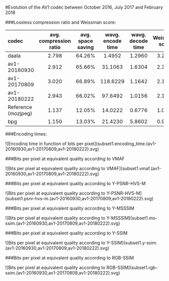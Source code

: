 #Evolution of the AV1 codec between October 2016, July 2017 and February 2018



###Lossless compression ratio and Weissman score:

|   codec   |avg. compression ratio|avg. space saving|wavg. encode time|wavg. decode time|Weissman score|
|:----------|:--------------------:|:---------------:|:---------------:|:---------------:|:------------:|
|daala               |  2.798|          64.26%|          1.4952|          1.2960|        3.2145|
|av1-20160930        |  2.912|          65.66%|         31.1063|          1.6304|        2.3640|
|av1-20170809        |  3.020|          66.89%|        118.6229|          1.1642|        2.1707|
|av1-20180222        |  2.943|          66.02%|         97.6492|          1.0156|        2.1509|
|Reference (mozjpeg) |  1.137|          12.05%|         14.0222|          0.6776|        1.0000|
|bpg                 |  1.150|          13.03%|         21.4230|          5.8602|        0.9682|

###Encoding times:


![Encodinq time in function of bits per pixel](subset1.encoding_time.(av1-20160930,av1-20170809,av1-20180222\).svg)


###Bits per pixel at equivalent quality according to VMAF

![Bits per pixel at equivalent quality according to VMAF](subset1.vmaf.(av1-20160930,av1-20170809,av1-20180222\).svg)

###Bits per pixel at equivalent quality according to Y-PSNR-HVS-M

![Bits per pixel at equivalent quality according to Y-PSNR-HVS-M](subset1.psnr-hvs-m.(av1-20160930,av1-20170809,av1-20180222\).svg)

###Bits per pixel at equivalent quality according to Y-MSSSIM

![Bits per pixel at equivalent quality according to Y-MSSSIM](subset1.ms-ssim.(av1-20160930,av1-20170809,av1-20180222\).svg)

###Bits per pixel at equivalent quality according to Y-SSIM

![Bits per pixel at equivalent quality according to Y-SSIM](subset1.y-ssim.(av1-20160930,av1-20170809,av1-20180222\).svg)

###Bits per pixel at equivalent quality according to RGB-SSIM

![Bits per pixel at equivalent quality according to RGB-SSIM](subset1.rgb-ssim.(av1-20160930,av1-20170809,av1-20180222\).svg)




